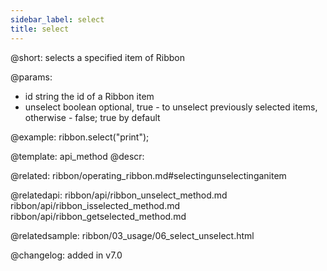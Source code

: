 ```yaml
---
sidebar_label: select
title: select
---          
```


@short: selects a specified item of Ribbon


@params:
- id	string      the id of a Ribbon item
- unselect	boolean   optional, true - to unselect previously selected items, otherwise - false; true by default



@example:
ribbon.select("print");


@template: api_method
@descr:

@related: ribbon/operating_ribbon.md#selectingunselectinganitem

@relatedapi:
ribbon/api/ribbon_unselect_method.md
ribbon/api/ribbon_isselected_method.md
ribbon/api/ribbon_getselected_method.md

@relatedsample:
ribbon/03_usage/06_select_unselect.html

@changelog:
added in v7.0

